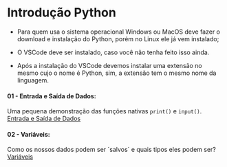 # Introdução Python

- Para quem usa o sistema operacional Windows ou MacOS deve fazer o download e instalação do Python, porém no Linux ele já vem instalado;

- O VSCode deve ser instalado, caso você não tenha feito isso ainda.

- Após a instalação do VSCode devemos instalar uma extensão no mesmo cujo o nome é Python, sim, a extensão tem o mesmo nome da linguagem.

#### 01 - Entrada e Saída de Dados:
Uma pequena demonstração das funções nativas `print()` e `input()`.
[Entrada e Saída de Dados](https://github.com/elielsondev/ADA_Python/blob/main/01%20-%20Entrada%20e%20Sa%C3%ADda%20de%20Dados%20/primeiro.py)

#### 02 - Variáveis:
Como os nossos dados podem ser ´salvos´ e quais tipos eles podem ser?
[Variáveis](https://github.com/elielsondev/ADA_Python/blob/main/02%20-%20Vari%C3%A1veis/variaveis.py)